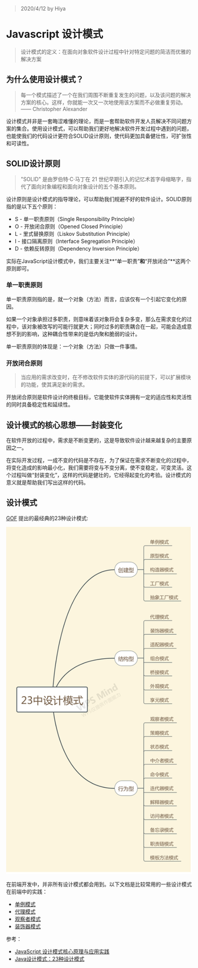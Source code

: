 > 2020/4/12 by Hiya

# Javascript 设计模式


> 设计模式的定义：在面向对象软件设计过程中针对特定问题的简洁而优雅的解决方案

## 为什么使用设计模式？

> 每一个模式描述了一个在我们周围不断重复发生的问题，以及该问题的解决方案的核心。这样，你就能一次又一次地使用该方案而不必做重复劳动。 —— Christopher Alexander

设计模式并非是一套晦涩难懂的理论，而是一套帮助软件开发人员解决不同问题方案的集合。使用设计模式，可以帮助我们更好地解决软件开发过程中遇到的问题，也能使我们的代码设计更符合SOLID设计原则，使代码更加具备健壮性，可扩张性和可读性。

## SOLID设计原则

> "SOLID" 是由罗伯特·C·马丁在 21 世纪早期引入的记忆术首字母缩略字，指代了面向对象编程和面向对象设计的五个基本原则。

设计原则是设计模式的指导理论，可以帮助我们规避不好的软件设计。SOLID原则指的是以下五个原则：

- S - 单一职责原则（Single Responsibility Principle）
- O - 开放闭合原则（Opened Closed Principle）
- L - 里式替换原则（Liskov Substitution Principle）
- I - 接口隔离原则（Interface Segregation Principle）
- D - 依赖反转原则（Dependency Inversion Principle）

实际在JavaScript设计模式中，我们主要关注**“单一职责”**和**“开放闭合”**这两个原则即可。

### 单一职责原则

单一职责原则指的是，就一个对象（方法）而言，应该仅有一个引起它变化的原因。

如果一个对象承担过多职责，则意味着该对象将会复杂多变，那么在需求变化的过程中，该对象被改写的可能行就更大；同时过多的职责耦合在一起，可能会造成意想不到的影响，这种耦合性带来的是低内聚和脆弱的设计。

单一职责原则的体现是：一个对象（方法）只做一件事情。

### 开放闭合原则

> 当应用的需求改变时，在不修改软件实体的源代码的前提下，可以扩展模块的功能，使其满足新的需求。

开放闭合原则是软件设计的终极目标，它能使软件实体拥有一定的适应性和灵活性的同时具备稳定性和延续性。

## 设计模式的核心思想——封装变化

在软件开放的过程中，需求是不断变更的，这是导致软件设计越来越复杂的主要原因之一。

在实际开发过程，一成不变的代码是不存在，为了保证在需求不断变化的过程中，将变化造成的影响最小化，我们需要将变与不变分离，使不变稳定，可变灵活。这个过程叫做“封装变化”，这样的代码是健壮的，它经得起变化的考验。设计模式的意义就是帮助我们写出这样的代码。

## 设计模式

 [GOF](https://baike.baidu.com/item/GoF) 提出的最经典的23种设计模式:

 ![23种设计模式](./assets/design-mode.png)

在前端开发中，并非所有设计模式都会用到。以下文档是比较常用的一些设计模式在前端中的实践：

- [单例模式](./javascript/design/single/)
- [代理模式](./javascript/design/proxy/)
- [观察者模式](./javascript/design/observer/)
- [装饰器模式](./javascript/design/decorator/)

参考：
- [JavaScript 设计模式核⼼原理与应⽤实践](https://juejin.im/book/5c70fc83518825428d7f9dfb)
- [Java设计模式：23种设计模式](http://c.biancheng.net/design_pattern/)